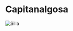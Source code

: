 # Capitanalgosa

![Silla](https://mega.nz/file/hSImzJIa#qpPoY9ODW44iupWw6b_dEYqPgQJ8vhWW6Nw9xT6tMgU)
